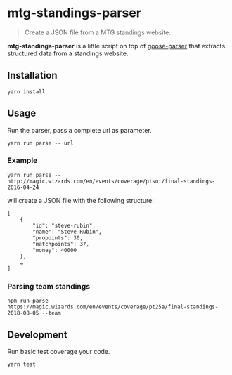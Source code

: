 # mtg-standings-parser

> Create a JSON file from a MTG standings website.

**mtg-standings-parser** is a little script on top of
[goose-parser](https://github.com/redco/goose-parser) that extracts structured data from a standings website.

## Installation

    yarn install

## Usage

Run the parser, pass a complete url as parameter.

    yarn run parse -- url

### Example

    yarn run parse -- http://magic.wizards.com/en/events/coverage/ptsoi/final-standings-2016-04-24

will create a JSON file with the following structure:

    [
        {
            "id": "steve-rubin",
            "name": "Steve Rubin",
            "propoints": 30,
            "matchpoints": 37,
            "money": 40000
        },
        …
    ]

### Parsing team standings

    npm run parse -- https://magic.wizards.com/en/events/coverage/pt25a/final-standings-2018-08-05 --team

## Development

Run basic test coverage your code.

    yarn test
